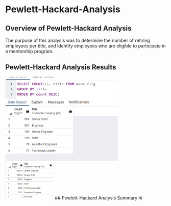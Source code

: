 # Pewlett-Hackard-Analysis 

## Overview of Pewlett-Hackard Analysis
The purpose of this analysis was to determine the number of retiring employees per title, and identify employees who are eligible to participate in a mentorship program.

## Pewlett-Hackard Analysis Results

<img src="ph_ana_3.png" width="70%" height="70%" title="Retiring Title Counts">  

<img src="ph_ana.png" width="30%" height="30%" title="Mentorship Eligibility">  
## Pewlett-Hackard Analysis Summary
hi
